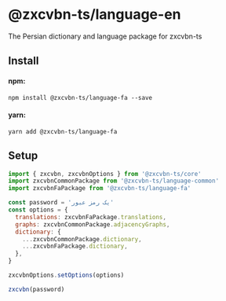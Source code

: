 # @zxcvbn-ts/language-en

The Persian dictionary and language package for zxcvbn-ts


## Install

#### npm:

`npm install @zxcvbn-ts/language-fa --save`

#### yarn:

`yarn add @zxcvbn-ts/language-fa`

## Setup

```js
import { zxcvbn, zxcvbnOptions } from '@zxcvbn-ts/core'
import zxcvbnCommonPackage from '@zxcvbn-ts/language-common'
import zxcvbnFaPackage from '@zxcvbn-ts/language-fa'

const password = 'یک رمز عبور'
const options = {
  translations: zxcvbnFaPackage.translations,
  graphs: zxcvbnCommonPackage.adjacencyGraphs,
  dictionary: {
    ...zxcvbnCommonPackage.dictionary,
    ...zxcvbnFaPackage.dictionary,
  },
}

zxcvbnOptions.setOptions(options)

zxcvbn(password)
```
